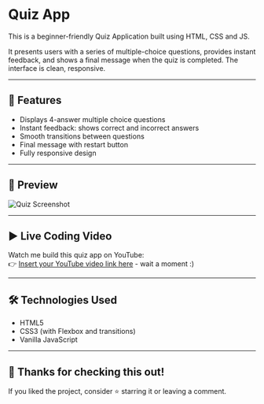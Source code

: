 # Quiz App
 
This is a beginner-friendly Quiz Application built using HTML, CSS and JS.

It presents users with a series of multiple-choice questions, provides instant feedback, and shows a final message when the quiz is completed. The interface is clean, responsive.

---

## 🧠 Features

- Displays 4-answer multiple choice questions
- Instant feedback: shows correct and incorrect answers
- Smooth transitions between questions
- Final message with restart button
- Fully responsive design

---

## 📸 Preview

![Quiz Screenshot](https://github.com/user-attachments/assets/54e5af2d-bf8a-4c53-ab6e-33ce6bdb4e9d)

---

## ▶️ Live Coding Video

Watch me build this quiz app on YouTube:  
👉 [Insert your YouTube video link here](https://your-youtube-video-link) - wait a moment :)

---

## 🛠️ Technologies Used

- HTML5
- CSS3 (with Flexbox and transitions)
- Vanilla JavaScript

---

## 🙌 Thanks for checking this out!

If you liked the project, consider ⭐️ starring it or leaving a comment.  
